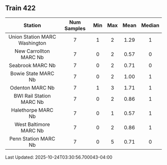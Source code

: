 ## Train 422

| Station | Num Samples | Min | Max | Mean | Median |
| :-----: | :---------: | :-: | :-: | :--: | :----: |
| Union Station MARC Washington | 7 | 1 | 2 | 1.29 | 1 |
| New Carrollton MARC Nb | 7 | 0 | 2 | 0.57 | 0 |
| Seabrook MARC Nb | 7 | 0 | 2 | 0.71 | 0 |
| Bowie State MARC Nb | 7 | 0 | 2 | 1.00 | 1 |
| Odenton MARC Nb | 7 | 1 | 3 | 1.71 | 1 |
| BWI Rail Station MARC Nb | 7 | 0 | 2 | 0.86 | 1 |
| Halethorpe MARC Nb | 7 | 0 | 1 | 0.57 | 1 |
| West Baltimore MARC Nb | 7 | 0 | 2 | 0.86 | 1 |
| Penn Station MARC Nb | 7 | 0 | 5 | 0.71 | 0 |


Last Updated: 2025-10-24T03:30:56.700043-04:00